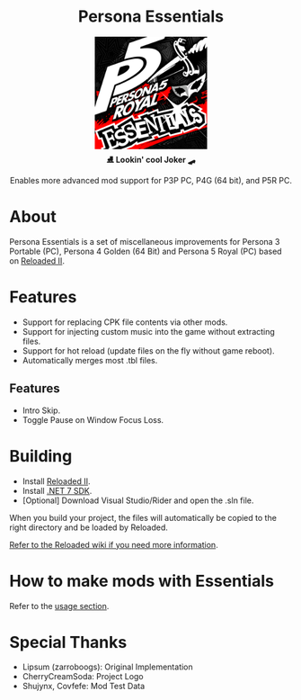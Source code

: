 <div align="center">
	<h1>Persona Essentials</h1>
	<img src="./images/icon.png" Width="200" /><br/>
	<strong>⛸ Lookin' cool Joker 🛹</strong>
    <p>Enables more advanced mod support for P3P PC, P4G (64 bit), and P5R PC.</p>
</div>

# About

Persona Essentials is a set of miscellaneous improvements for Persona 3 Portable (PC), Persona 4 Golden (64 Bit) and Persona 5 Royal (PC) based on [Reloaded II](https://reloaded-project.github.io/Reloaded-II/).  

# Features

- Support for replacing CPK file contents via other mods.  
- Support for injecting custom music into the game without extracting files.  
- Support for hot reload (update files on the fly without game reboot).  
- Automatically merges most .tbl files.  

## Features
- Intro Skip.  
- Toggle Pause on Window Focus Loss.  

# Building

- Install [Reloaded II](https://github.com/Reloaded-Project/Reloaded-II/releases/latest).  
- Install [.NET 7 SDK](https://dotnet.microsoft.com/en-us/download/dotnet/7.0).  
- [Optional] Download Visual Studio/Rider and open the .sln file.  

When you build your project, the files will automatically be copied to the right directory and be loaded by Reloaded.  

[Refer to the Reloaded wiki if you need more information](https://reloaded-project.github.io/Reloaded-II/DevelopmentEnvironmentSetup/).

# How to make mods with Essentials

Refer to the [usage section](./usage.md).

# Special Thanks

- Lipsum (zarroboogs): Original Implementation  
- CherryCreamSoda: Project Logo  
- Shujynx, Covfefe: Mod Test Data  
